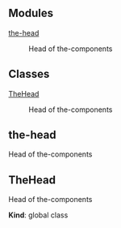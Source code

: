 <!--- Code generated by @the-/script-doc. DO NOT EDIT. -->

## Modules

<dl>
<dt><a href="#module_the-head">the-head</a></dt>
<dd><p>Head of the-components</p>
</dd>
</dl>

## Classes

<dl>
<dt><a href="#TheHead">TheHead</a></dt>
<dd><p>Head of the-components</p>
</dd>
</dl>

<a name="module_the-head"></a>

## the-head
Head of the-components

<a name="TheHead"></a>

## TheHead
Head of the-components

**Kind**: global class  
